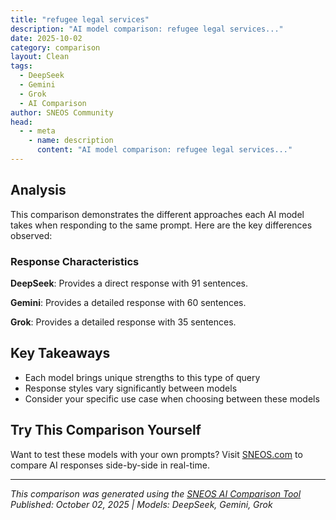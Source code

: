```yaml
---
title: "refugee legal services"
description: "AI model comparison: refugee legal services..."
date: 2025-10-02
category: comparison
layout: Clean
tags:
  - DeepSeek
  - Gemini
  - Grok
  - AI Comparison
author: SNEOS Community
head:
  - - meta
    - name: description
      content: "AI model comparison: refugee legal services..."
---
```


<ChatComparison
  title="refugee legal services"
  prompt="refugee legal services"
  :responses='{
    "DeepSeek": "Of course. \u0022Refugee legal services\u0022 refers to the specialized legal assistance provided to individuals who are seeking recognition as refugees, as well as other forcibly displaced people like asylum seekers and stateless persons.\n\nThese services are critical because navigating the complex legal processes of a foreign country is incredibly difficult, especially for someone who may not speak the language and has often experienced trauma.\n\nHere is a comprehensive overview of refugee legal services, including what they are, why they are essential, the types of services offered, and how to find them.\n\n---\n\n### 1. What Are Refugee Legal Services?\n\nRefugee legal services are provided by lawyers, accredited representatives, and paralegals who specialize in **asylum and refugee law**. Their goal is to help refugees and asylum seekers secure legal protection and rights in a country of refuge.\n\n**Key Clients:**\n*   **Asylum Seekers:** Individuals who have applied for protection but whose claim has not yet been decided.\n*   **Refugees:** Individuals who have been formally recognized as refugees under the 1951 Refugee Convention or similar national laws.\n*   **Stateless Persons:** Individuals not considered citizens by any country.\n*   **Survivors of Torture and Trauma:** A particularly vulnerable subgroup who often need specialized support.\n\n---\n\n### 2. Why Are These Services So Important?\n\n*   **Complexity of Law:** Asylum law is highly technical. A small mistake or omission in an application or interview can lead to a rejection, even for a legitimate claim.\n*   **Power Imbalance:** Asylum seekers are often up against a government\u0027s legal system. Legal representation helps level the playing field.\n*   **Credibility is Key:** A lawyer helps an applicant present their story in a clear, consistent, and credible manner, which is the cornerstone of a successful asylum claim.\n*   **Dramatically Increases Success Rates:** Statistics consistently show that having legal representation **significantly increases** the likelihood of being granted asylum. For example, in the U.S., one study found the grant rate for represented cases was multiple times higher than for unrepresented cases.\n*   **Access to Rights:** Lawyers help refugees understand and access their rights regarding work, housing, education, and family reunification.\n\n---\n\n### 3. Core Services Provided\n\nRefugee legal service providers typically offer a range of assistance, often on a sliding scale or for free (pro bono).\n\n#### **A. Direct Legal Representation**\nThis is the most intensive service.\n*   **Asylum Applications:** Preparing the initial application (e.g., Form I-589 in the U.S.), gathering evidence (affidavits, country condition reports, medical/psychological evaluations), and preparing the client for their interview with an asylum officer or hearing before an immigration judge.\n*   **Appeals:** Representing clients if their case is denied at the initial stage.\n*   **Defensive Representation:** Representing clients in **removal (deportation) proceedings** in immigration court.\n\n#### **B. Legal Advice and Consultations (\u0022Brief Services\u0022)**\n*   Providing specific legal advice on a particular issue.\n*   Helping clients understand their options.\n*   Reviewing application forms before submission.\n\n#### **C. Community Legal Education**\n*   Conducting \u0022Know Your Rights\u0022 workshops for refugee communities.\n*   Educating groups about the asylum process, eligibility criteria, and how to avoid fraud (notarios).\n\n#### **D. Assistance with Other Forms of Relief**\nNot everyone qualifies for asylum, but they may be eligible for other protections.\n*   **Withholding of Removal:** A harder-to-get but still life-saving protection.\n*   **Convention Against Torture (CAT) Protection:** For those who fear torture if returned to their home country.\n*   **T-Visas \u0026 U-Visas:** For victims of human trafficking and certain crimes, respectively.\n*   **Special Immigrant Juvenile Status (SIJS):** For abandoned, abused, or neglected immigrant children.\n\n#### **E. Post-Asylum Services**\n*   **Family Reunification:** Assisting with petitions to bring spouses and children to the host country.\n*   **Naturalization:** Helping refugees become citizens after they meet the residency requirements.\n*   **Adjustment of Status:** Converting from asylum status to lawful permanent resident (green card holder).\n\n---\n\n### 4. Who Provides These Services?\n\nRefugee legal services are offered by a diverse ecosystem of organizations:\n\n1.  **Non-Profit Organizations (NGOs):** The backbone of this field.\n    *   **Examples:** HIAS, International Rescue Committee (IRC), Catholic Legal Immigration Network (CLINIC), Asylum Access, and countless local legal aid societies.\n\n2.  **Law School Clinics:** Many law schools run clinics where law students, supervised by licensed professors, provide free legal services to refugees.\n\n3.  **Pro Bono Programs:** Bar associations and large law firms often have programs where private practice lawyers take on refugee cases for free.\n\n4.  **UNHCR and its Partners:** The UN Refugee Agency works with implementing partners worldwide to provide legal aid in countries of first asylum.\n\n5.  **Government-Funded Programs:** Some countries, like the UK, have legal aid schemes for asylum seekers, though these are often underfunded and limited in scope.\n\n6.  **Private Immigration Lawyers:** For those who can afford it, private lawyers offer these services.\n\n---\n\n### 5. How to Find Refugee Legal Services\n\nIf you or someone you know needs help:\n\n*   **Start with the UNHCR Help Website:** [**help.unhcr.org**](https://help.unhcr.org) has country-specific information and directories of legal service providers.\n*   **Use the Immigration Advocates Network (U.S.):** Their [**National Immigration Legal Services Directory**](https://www.immigrationadvocates.org/nonprofit/legaldirectory/) is a searchable database.\n*   **Contact a Local Refugee Resettlement Agency:** Organizations like the IRC, HIAS, or Church World Service often have in-house legal services or can provide referrals.\n*   **Search for \u0022Immigration Legal Aid\u0022 or \u0022Asylum Help\u0022** in your specific city or region.\n*   **Reach out to a Local Law School:** Check if they have an immigration law clinic.\n\n**Important:** Always verify that the person providing legal advice is authorized to do so. In the U.S., this should be a licensed attorney or an \u0022accredited representative\u0022 recognized by the Department of Justice.\n\n---\n\n### Key Challenges in the Field\n\n*   **Overwhelming Demand:** There are far more people in need of legal help than there are available lawyers.\n*   **Underfunding:** NGOs and legal aid groups are perennially short of resources.\n*   **Changing Laws:** Immigration and asylum laws are frequently changing, creating uncertainty and requiring constant adaptation.\n*   **Backlogs and Delays:** Court and application backlogs can mean people wait years for a decision, living in a state of limbo.\n*   **Trauma \u0026 Communication:** Working with traumatized clients and across language barriers requires specialized skills and trained interpreters.\n\nIn summary, refugee legal services are a vital lifeline, ensuring that the fundamental human right to seek asylum from persecution is not just a principle on paper but a reality for those in desperate need of safety.",
    "Gemini": "Okay, let\u0027s break down refugee legal services. This is a crucial area, providing essential support to people seeking safety and a new life. Here\u0027s a comprehensive overview:\n\n**What are Refugee Legal Services?**\n\nRefugee legal services encompass a range of legal assistance provided to individuals who are seeking protection from persecution or harm in a country other than their own. These services aim to help refugees navigate complex immigration laws and procedures, understand their rights, and build a secure future.\n\n**Who Needs These Services?**\n\n*   **Asylum Seekers:** Individuals who have fled their home country and are seeking protection (asylum) in another country.\n*   **Refugees:** Individuals who have been granted refugee status by a host country or the UNHCR (United Nations High Commissioner for Refugees).\n*   **Immigrants with Refugee Backgrounds:** People who were once refugees and have now obtained legal permanent residency or citizenship in a new country.\n*   **Other Vulnerable Immigrants:** Including those with Temporary Protected Status (TPS), Special Immigrant Juvenile Status (SIJS), or facing deportation.\n\n**Types of Legal Services Provided:**\n\n*   **Legal Consultations:** Providing initial advice and assessment of a person\u0027s case.\n*   **Asylum Applications:** Assisting with the preparation and filing of asylum applications, including gathering evidence, drafting legal arguments, and representing clients before immigration authorities.\n*   **Representation in Immigration Court:** Providing legal representation in deportation or removal proceedings. This includes preparing legal briefs, presenting evidence, and cross-examining witnesses.\n*   **Appeals:** Filing appeals to higher courts if an asylum application is denied.\n*   **Family Reunification:** Assisting refugees and asylees in bringing their family members to join them in their new country.\n*   **Adjustment of Status:** Helping refugees and asylees adjust their status to become legal permanent residents (green card holders).\n*   **Citizenship Applications:** Assisting eligible refugees and asylees in applying for citizenship.\n*   **Legal Research and Advocacy:** Conducting legal research on relevant immigration laws and policies, and advocating for policy changes that protect the rights of refugees.\n*   **\u0022Know Your Rights\u0022 Presentations:** Educating refugee communities about their legal rights and responsibilities.\n*   **Assistance with Accessing Social Services:** Connecting refugees with resources such as housing, healthcare, education, and employment assistance.\n*   **Protection from Deportation:** Defending refugees and asylum seekers against deportation or removal from the country.\n\n**Key Organizations Providing Refugee Legal Services:**\n\nMany different types of organizations offer these services, including:\n\n*   **Non-profit Organizations:** These are often the primary providers of free or low-cost legal services to refugees. Examples include:\n    *   **International Rescue Committee (IRC):** Offers a range of services, including legal assistance.\n    *   **HIAS (Hebrew Immigrant Aid Society):** Focuses on providing legal and humanitarian assistance to refugees and asylum seekers.\n    *   **Immigrant Justice Corps:** Places recent law graduates with non-profit organizations to provide legal services to immigrants.\n    *   **Catholic Legal Immigration Network, Inc. (CLINIC):** Supports a network of Catholic legal immigration programs.\n    *   **National Immigrant Justice Center (NIJC):** Provides legal services to immigrants, refugees, and asylum seekers.\n    *   **American Immigration Council:** Offers resources and advocacy related to immigration law.\n    *   **Local Community-Based Organizations:** Many local organizations also provide refugee legal services within specific communities.\n*   **Law School Clinics:** Many law schools have immigration law clinics where students, supervised by experienced attorneys, provide free legal services to refugees and immigrants.\n*   **Pro Bono Programs:** Many bar associations and law firms offer pro bono (free) legal services to refugees and asylum seekers.\n*   **Government Agencies:** While not directly providing legal representation, some government agencies (like the UNHCR) provide information and resources to refugees.\n\n**Challenges in Providing Refugee Legal Services:**\n\n*   **Limited Funding:** Funding for refugee legal services is often limited, making it difficult to meet the growing demand.\n*   **Complex Laws and Procedures:** Immigration laws are constantly changing and can be very complex, requiring specialized legal expertise.\n*   **Language Barriers:** Many refugees have limited English proficiency, making it difficult to communicate and understand legal processes.\n*   **Trauma:** Many refugees have experienced trauma in their home countries or during their journey to safety, which can affect their ability to participate in legal proceedings.\n*   **Geographic Limitations:** Access to legal services may be limited in certain geographic areas, particularly in rural or underserved communities.\n*   **Backlogs in the Immigration System:** Overburdened immigration courts and agencies can lead to long delays in processing cases, creating uncertainty and hardship for refugees.\n\n**How to Find Refugee Legal Services:**\n\n*   **Online Directories:** Many organizations maintain online directories of legal service providers.  A good starting point is ImmigrationLawHelp.org.\n*   **Referral Services:** Some organizations offer referral services to connect refugees with appropriate legal assistance.\n*   **Community Organizations:** Local community organizations that serve refugee populations often have information about legal resources in the area.\n*   **Legal Aid Societies:** Legal aid societies provide free or low-cost legal services to low-income individuals, including refugees.\n*   **Bar Associations:** Contact your local or state bar association for referrals to attorneys who handle immigration cases.\n\n**Why are Refugee Legal Services Important?**\n\n*   **Protecting Fundamental Rights:** Ensures that refugees have access to fair legal processes and are protected from deportation to countries where they may face persecution or harm.\n*   **Promoting Integration:** Helps refugees navigate the legal system, obtain legal status, and integrate into their new communities.\n*   **Strengthening Communities:** By providing legal assistance, these services contribute to the well-being and stability of refugee communities.\n*   **Upholding Humanitarian Values:** Reflects a commitment to providing protection and support to vulnerable populations in need.\n*   **Ensuring Due Process:** Guarantees that refugees have the opportunity to present their case before an impartial decision-maker.\n\n**How You Can Help:**\n\n*   **Donate to Organizations:** Support organizations that provide refugee legal services.\n*   **Volunteer:** Volunteer your time to assist with administrative tasks, translation, or other support services.\n*   **Pro Bono Legal Work:** If you are an attorney, consider taking on pro bono cases to represent refugees.\n*   **Advocate:** Advocate for policies that protect the rights of refugees and support access to legal services.\n*   **Raise Awareness:** Educate others about the importance of refugee legal services and the challenges faced by refugees.\n\nIn conclusion, refugee legal services are a vital component of protecting the rights and well-being of refugees. By providing access to legal representation and assistance, these services help refugees navigate complex legal systems, build secure futures, and integrate into their new communities.\n",
    "Grok": "Refugee legal services are specialized legal assistance programs designed to help refugees and asylum seekers navigate the complex legal processes related to their status, rights, and integration into a new country. These services are often provided by nonprofit organizations, law firms, government agencies, or international bodies, and they aim to protect the rights of refugees as defined under international law, such as the 1951 Refugee Convention and its 1967 Protocol.\n\n### Key Areas of Refugee Legal Services\n1. **Asylum Applications**: Assisting individuals in preparing and filing asylum claims to prove they face persecution in their home country due to factors like race, religion, nationality, political opinion, or membership in a particular social group.\n2. **Status Determination**: Helping refugees obtain legal recognition of their status through refugee status determination (RSD) processes, often conducted by national governments or the United Nations High Commissioner for Refugees (UNHCR).\n3. **Appeals and Hearings**: Representing refugees in court or during administrative hearings if their initial applications for asylum or refugee status are denied.\n4. **Family Reunification**: Supporting refugees in reuniting with family members by navigating visa or immigration processes.\n5. **Detention Advocacy**: Providing legal aid to refugees who are detained, ensuring their rights are protected and advocating for their release or fair treatment.\n6. **Protection from Deportation**: Assisting refugees in avoiding deportation or refoulement (being forced to return to a country where they face danger), which is prohibited under international law.\n7. **Access to Rights and Services**: Helping refugees understand and access their rights in the host country, such as education, healthcare, housing, and employment.\n\n### Who Provides Refugee Legal Services?\n- **Non-Governmental Organizations (NGOs)**: Organizations like the International Rescue Committee (IRC), Refugee Legal Aid Network, or local refugee councils often provide free or low-cost legal assistance.\n- **Government Programs**: Some countries offer legal aid through public defender systems or government-funded programs for refugees and asylum seekers.\n- **Pro Bono Legal Services**: Many private law firms and individual lawyers offer free legal representation to refugees as part of their pro bono work.\n- **International Organizations**: The UNHCR and other UN agencies often collaborate with local partners to provide legal support in refugee camps or urban settings.\n\n### Challenges in Accessing Refugee Legal Services\n- **Language Barriers**: Refugees often face difficulties communicating their needs or understanding legal processes due to language differences.\n- **Lack of Resources**: Many refugees cannot afford private legal representation, and free services may be underfunded or overwhelmed.\n- **Complex Legal Systems**: Immigration and asylum laws vary by country and can be difficult to navigate without expert help.\n- **Backlogs and Delays**: Many countries have significant backlogs in processing asylum claims, leading to long waiting periods for legal resolutions.\n\n### How to Find Refugee Legal Services\n1. **Contact UNHCR**: If you are a refugee or asylum seeker, the UNHCR office in your country of residence can connect you to legal aid providers or offer direct assistance.\n2. **Local NGOs**: Research organizations in your area that specialize in refugee or immigrant support. Examples include Catholic Charities, Lutheran Immigration and Refugee Service, or local refugee action groups.\n3. **Legal Aid Hotlines**: Some countries have hotlines or referral services for free legal assistance.\n4. **Online Resources**: Websites like Asylum Access, Refugee Legal Support, or the Right to Remain toolkit (in the UK) provide guides and directories for legal help.\n\nIf you are seeking specific information or resources for refugee legal services in a particular country or region, let me know, and I can help narrow down the options or provide more tailored advice!"
  }'
  published-date="03:29"
/>

## Analysis

This comparison demonstrates the different approaches each AI model takes when responding to the same prompt. Here are the key differences observed:

### Response Characteristics

**DeepSeek**: Provides a direct response with 91 sentences. 

**Gemini**: Provides a detailed response with 60 sentences. 

**Grok**: Provides a detailed response with 35 sentences. 

## Key Takeaways

- Each model brings unique strengths to this type of query
- Response styles vary significantly between models
- Consider your specific use case when choosing between these models

## Try This Comparison Yourself

Want to test these models with your own prompts? Visit [SNEOS.com](https://sneos.com) to compare AI responses side-by-side in real-time.

---

*This comparison was generated using the [SNEOS AI Comparison Tool](https://sneos.com)*
*Published: October 02, 2025 | Models: DeepSeek, Gemini, Grok*
